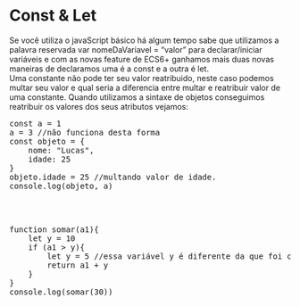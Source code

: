 <h1> Const & Let </h1>

<p>
Se você utiliza o javaScript básico há algum tempo sabe que utilizamos a palavra reservada var nomeDaVariavel = “valor” para declarar/iniciar variáveis e com as novas feature de ECS6+ ganhamos mais duas novas maneiras de declaramos uma é a const e a outra é let.<br>
Uma constante não pode ter seu valor reatribuido, neste caso podemos multar seu valor e qual seria a diferencia entre multar e reatribuir valor de uma constante. Quando utilizamos a sintaxe de objetos conseguimos reatribuir os valores dos seus atributos vejamos:<br>
</p>
<div><pre>
const a = 1
a = 3 //não funciona desta forma
const objeto = { 
    nome: "Lucas",
    idade: 25
}
objeto.idade = 25 //multando valor de idade.
console.log(objeto, a)
</pre></div>

<br><br>

<div><pre>
function somar(a1){
    let y = 10
    if (a1 > y){
        let y = 5 //essa variável y é diferente da que foi criada anteriomente.
        return a1 + y
    }
}
console.log(somar(30))
</pre></div>
